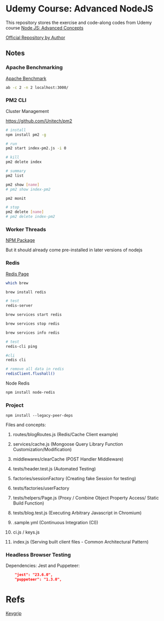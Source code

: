 # Udemy Course: Advanced NodeJS

This repository stores the exercise and code-along codes from Udemy course [Node JS: Advanced Concepts](https://www.udemy.com/course/advanced-node-for-developers/)

[Official Repository by Author](https://github.com/StephenGrider/AdvancedNodeComplete)

## Notes

### Apache Benchmarking

[Apache Benchmark](https://vyspiansky.github.io/2019/12/02/apache-bench-for-load-testing/)

```bash
ab -c 2 -n 2 localhost:3000/
```

### PM2 CLI

Cluster Management

https://github.com/Unitech/pm2

```bash
# install
npm install pm2 -g

# run
pm2 start index-pm2.js -i 0

# kill
pm2 delete index

# summary
pm2 list

pm2 show [name]
# pm2 show index-pm2

pm2 monit

# stop
pm2 delete [name]
# pm2 delete index-pm2
```

### Worker Threads

[NPM Package](https://www.npmjs.com/package/webworker-threads)

But it should already come pre-installed in later versions of nodejs

### Redis

[Redis Page](https://redis.io/)

```bash
which brew

brew install redis

# test
redis-server

brew services start redis

brew services stop redis

brew services info redis

# test
redis-cli ping

#cli
redis cli

# remove all data in redis
redisClient.flushall()
```

Node Redis

```bash
npm install node-redis
```

### Project

```
npm install --legacy-peer-deps
```

Files and concepts:

1. routes/blogRoutes.js (Redis/Cache Client example)

2. services/cache.js (Mongoose Query Library Function Customization/Modification)

3. middlewares/clearCache (POST Handler Middleware)

4. tests/header.test.js (Automated Testing)

5. factories/sessionFactory (Creating fake Session for testing)

6. tests/factories/userFactory

7. tests/helpers/Page.js (Proxy / Combine Object Property Access/ Static Build Function)

8. tests/blog.test.js (Executing Arbitrary Javascript in Chromium)

9. .sample.yml (Continuous Integration (CI))

10. ci.js / keys.js

11. index.js (Serving built client files - Common Architectural Pattern)

### Headless Browser Testing

Dependencies: Jest and Puppeteer:

```json
    "jest": "23.6.0",
    "puppeteer": "1.3.0",
```

# Refs

[Keygrip](https://www.npmjs.com/package/keygrip)
